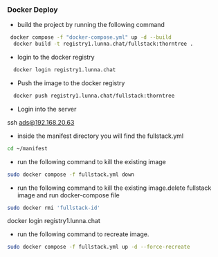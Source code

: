 
### Docker Deploy

- build the project by running the following command

```sh
 docker compose -f "docker-compose.yml" up -d --build
  docker build -t registry1.lunna.chat/fullstack:thorntree .
```

- login to the docker registry

```sh
  docker login registry1.lunna.chat
```

- Push the image to the docker registry

```sh
  docker push registry1.lunna.chat/fullstack:thorntree
```

- Login into the server

ssh ads@192.168.20.63

- inside the manifest directory you will find the fullstack.yml

```sh
cd ~/manifest
```

- run the following command to kill the existing image

```sh
sudo docker compose -f fullstack.yml down
```

- run the following command to kill the existing image.delete fullstack image and run docker-compose file

```sh
sudo docker rmi 'fullstack-id'
```
docker login registry1.lunna.chat
- run the following command to recreate image.

```sh
sudo docker compose -f fullstack.yml up -d --force-recreate
```
